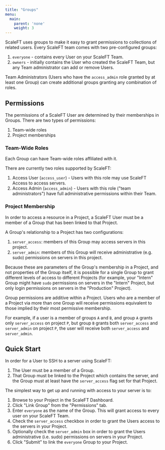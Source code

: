 ```yaml
---
title: "Groups"
menu:
  main:
    parent: 'none'
    weight: 3
---
```


ScaleFT uses groups to make it easy to grant permissions to collections of related
users. Every ScaleFT team comes with two pre-configured groups:

1. `everyone` - contains every User on your ScaleFT Team.
2. `owners` - initially contains the User who created the ScaleFT Team, but any Team
   administrator can add or remove Users.

Team Administrators (Users who have the `access_admin` role granted by at least
one Group) can create additional groups granting any combination of roles.

## Permissions

The permissions of a ScaleFT User are determined by their memberships in Groups.
There are two types of permissions:

1. Team-wide roles
2. Project memberships

### Team-Wide Roles

Each Group can have Team-wide roles affiliated with it.

There are currently two roles supported by ScaleFT:

1. Access User (`access_user`) - Users with this role may use ScaleFT Access to
   access servers.
2. Access Admin (`access_admin`) - Users with this role ("team administrators")
   have full administrative permissions within their Team.

### Project Membership

In order to access a resource in a Project, a ScaleFT User must be a member of
a Group that has been linked to that Project.

A Group's relationship to a Project has two configurations:

1. `server_access`: members of this Group may access servers in this project.
2. `server_admin`: members of this Group will receive administrative (e.g. sudo)
   permissions on servers in this project.

Because these are parameters of the Group's membership in a Project, and not
properties of the Group itself, it is possible for a single Group to grant
different levels of access to different Projects (for example, your "Intern"
Group might have `sudo` permissions on servers in the "Intern" Project, but only
login permissions on servers in the "Production" Project).

Group permissions are additive within a Project. Users who are a member of a
Project via more than one Group will receive permissions equivalent to those implied
by their most permissive membership.

For example, if a user is a member of groups `A` and `B`, and group `A` grants
only `server_access` on project `P`, but group `B` grants both `server_access`
and `server_admin` on project `P`, the user will receive both `server_access`
and `server_admin`.

## Quick Start

In order for a User to SSH to a server using ScaleFT:

1. The User must be a member of a Group.
2. That Group must be linked to the Project which contains the server, and
   the Group must at least have the `server_access` flag set for that Project.

The simplest way to get up and running with access to your server is to:

1. Browse to your Project in the ScaleFT Dashboard.
2. Click "Link Group" from the "Permissions" tab.
3. Enter `everyone` as the name of the Group. This will grant access to every
   user on your ScaleFT Team.
4. Check the `server_access` checkbox in order to grant the Users access to the
   servers in your Project.
5. Optionally check the `server_admin` box in order to grant the Users
   administrative (i.e. sudo) permissions on servers in your Project.
6. Click "Submit" to link the `everyone` Group to your Project.
